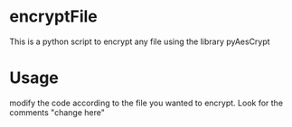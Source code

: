 # encryptFile
This is a python script to encrypt any file using the library pyAesCrypt

# Usage
modify the code according to the file you wanted to encrypt.
Look for the comments "change here"
